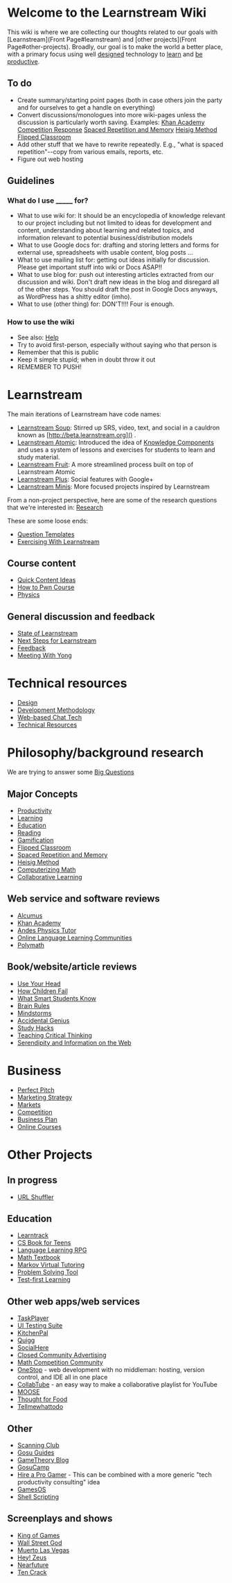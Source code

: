 # Welcome to the Learnstream Wiki

This wiki is where we are collecting our thoughts related to our goals with [Learnstream](Front Page#learnstream) and [other projects](Front Page#other-projects). Broadly, our goal is to make the world a better place, with a primary focus using well [designed](Design) technology to [learn](Learning) and [be productive](Productivity).

## To do

* Create summary/starting point pages (both in case others join the party and for ourselves to get a handle on everything)
* Convert discussions/monologues into more wiki-pages unless the discussion is particularly worth saving. Examples: [Khan Academy]() [Competition Response]() [Spaced Repetition and Memory]() [Heisig Method]() [Flipped Classroom]()
* Add other stuff that we have to rewrite repeatedly. E.g., "what is spaced repetition"--copy from various emails, reports, etc.
* Figure out web hosting

## Guidelines 

### What do I use _____ for?

* What to use wiki for: It should be an encyclopedia of knowledge relevant to our project including but not limited to ideas for development and content, understanding about learning and related topics, and information relevant to potential business/distribution models 
* What to use Google docs for: drafting and storing letters and forms for external use, spreadsheets with usable content, blog posts ...
* What to use mailing list for: getting out ideas initially for discussion. Please get important stuff into wiki or Docs ASAP!!
* What to use blog for: push out interesting articles extracted from our discussion and wiki. Don't draft new ideas in the blog and disregard all of the other steps. You should draft the post in Google Docs anyways, as WordPress has a shitty editor (imho).
* What to use (other thing) for: DON'T!!!! Four is enough.

### How to use the wiki

* See also: [Help]()
* Try to avoid first-person, especially without saying who that person is
* Remember that this is public
* Keep it simple stupid; when in doubt throw it out
* REMEMBER TO PUSH!

# Learnstream 

The main iterations of Learnstream have code names:

* [Learnstream Soup](): Stirred up SRS, video, text, and social in a cauldron known as [http://beta.learnstream.org]() . 
* [Learnstream Atomic](): Introduced the idea of [Knowledge Components]() and uses a system of lessons and exercises for students to learn and study material.
* [Learnstream Fruit](): A more streamlined process built on top of Learnstream Atomic
* [Learnstream Plus](): Social features with Google+
* [Learnstream Minis](): More focused projects inspired by Learnstream

From a non-project perspective, here are some of the research questions that we're interested in: [Research]()

These are some loose ends:

* [Question Templates]()
* [Exercising With Learnstream]()

## Course content

* [Quick Content Ideas]()
* [How to Pwn Course]()
* [Physics]()

## General discussion and feedback

* [State of Learnstream]()
* [Next Steps for Learnstream]()
* [Feedback]()
* [Meeting With Yong]()

# Technical resources

* [Design]()
* [Development Methodology]()
* [Web-based Chat Tech]()
* [Technical Resources]()

# Philosophy/background research

We are trying to answer some [Big Questions]()

## Major Concepts

* [Productivity]()
* [Learning]()
* [Education]()
* [Reading]()
* [Gamification]()
* [Flipped Classroom]()
* [Spaced Repetition and Memory]()
* [Heisig Method]()
* [Computerizing Math]()
* [Collaborative Learning]()

## Web service and software reviews

* [Alcumus]()
* [Khan Academy]()
* [Andes Physics Tutor]()
* [Online Language Learning Communities]()
* [Polymath]()

## Book/website/article reviews

* [Use Your Head]()
* [How Children Fail]()
* [What Smart Students Know]()
* [Brain Rules]()
* [Mindstorms]()
* [Accidental Genius]()
* [Study Hacks]()
* [Teaching Critical Thinking]()
* [Serendipity and Information on the Web]()

# Business

* [Perfect Pitch]()
* [Marketing Strategy]()
* [Markets]()
* [Competition]()
* [Business Plan]()
* [Online Courses]()


# Other Projects

## In progress

* [URL Shuffler]()

## Education

* [Learntrack]()
* [CS Book for Teens]()
* [Language Learning RPG]()
* [Math Textbook]()
* [Markov Virtual Tutoring]()
* [Problem Solving Tool]()
* [Test-first Learning]()

## Other web apps/web services

* [TaskPlayer]()
* [UI Testing Suite]()
* [KitchenPal]()
* [Quigg]()
* [SocialHere]()
* [Closed Community Advertising]()
* [Math Competition Community]()
* [OneStop]() - web development with no middleman: hosting, version control, and IDE all in one place
* [CollabTube]() - an easy way to make a collaborative playlist for YouTube
* [MOOSE]()
* [Thought for Food]()
* [Tellmewhattodo]()

## Other

* [Scanning Club]()
* [Gosu Guides]()
* [GameTheory Blog]()
* [GosuCamp]()
* [Hire a Pro Gamer]() - This can be combined with a more generic "tech productivity consulting" idea
* [GamesOS]()
* [Shell Scripting]()

## Screenplays and shows

* [King of Games]()
* [Wall Street God]()
* [Muerto Las Vegas]()
* [Hey! Zeus]()
* [Nearfuture]()
* [Ten Crack]()


